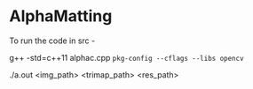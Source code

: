 # AlphaMatting

To run the code in src - 

g++ -std=c++11 alphac.cpp `pkg-config --cflags --libs opencv`

./a.out <img_path> <trimap_path> <res_path> 
